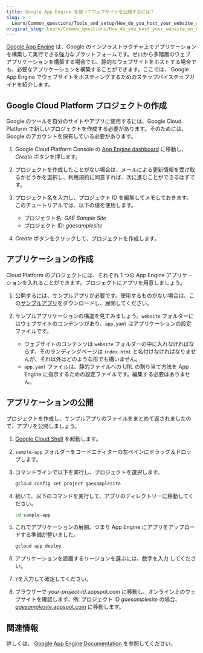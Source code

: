 ```yaml
---
title: Google App Engine を使ってウェブサイトを公開するには？
slug: >-
  Learn/Common_questions/Tools_and_setup/How_do_you_host_your_website_on_Google_App_Engine
original_slug: Learn/Common_questions/How_do_you_host_your_website_on_Google_App_Engine
---
```


[Google App Engine](https://cloud.google.com/appengine/) は、Google のインフラストラクチャ上でアプリケーションを構築して実行できる強力なプラットフォームです。ゼロから多階層のウェブ アプリケーションを構築する場合でも、静的なウェブサイトをホストする場合でも、必要なアプリケーションを構築することができます。ここでは、 Google App Engine でウェブサイトをホスティングするためのステップバイステップガイドを紹介します。

## Google Cloud Platform プロジェクトの作成

Google のツールを自分のサイトやアプリに使用するには、Google Cloud Platform で新しいプロジェクトを作成する必要があります。そのためには、Google のアカウントを保有している必要があります。

1. Google Cloud Platform Console の [App Engine dashboard](https://console.cloud.google.com/projectselector/appengine) に移動し、 _Create_ ボタンを押します。
2. プロジェクトを作成したことがない場合は、メールによる更新情報を受け取るかどうかを選択し、利用規約に同意すれば、次に進むことができるはずです。
3. プロジェクト名を入力し、プロジェクト ID を編集してメモしておきます。このチュートリアルでは、以下の値を使用します。

   - プロジェクト名: _GAE Sample Site_
   - プロジェクト ID: _gaesamplesite_

4. _Create_ ボタンをクリックして、プロジェクトを作成します。

## アプリケーションの作成

Cloud Platform のプロジェクトには、それぞれ 1 つの App Engine アプリケーションを入れることができます。プロジェクトにアプリを用意しましょう。

1. 公開するには、サンプルアプリが必要です。使用するものがない場合は、この[サンプルアプリ](https://gaesamplesite.appspot.com/downloads.html)をダウンロードし、展開してください。
2. サンプルアプリケーションの構造を見てみましょう。`website` フォルダーにはウェブサイトのコンテンツがあり、`app.yaml` はアプリケーションの設定ファイルです。

   - ウェブサイトのコンテンツは `website` フォルダーの中に入れなければならず、そのランディングページは `index.html` と名付けなければなりませんが、それ以外はどのような形でも構いません。
   - `app.yaml` ファイルは、静的ファイルへの URL の割り当て方法を App Engine に指示するための設定ファイルです。編集する必要はありません。

## アプリケーションの公開

プロジェクトを作成し、サンプルアプリのファイルをまとめて返されましたので、アプリを公開しましょう。

1. [Google Cloud Shell](https://shell.cloud.google.com) を起動します。
2. `sample-app` フォルダーをコードエディターの左ペインにドラッグ＆ドロップします。
3. コマンドラインで以下を実行し、プロジェクトを選択します。

   ```bash
   gcloud config set project gaesamplesite
   ```

4. 続いて、以下のコマンドを実行して、アプリのディレクトリーに移動してください。

   ```bash
   cd sample-app
   ```

5. これでアプリケーションの展開、つまり App Engine にアプリをアップロードする準備が整いました。

   ```bash
   gcloud app deploy
   ```

6. アプリケーションを設置するリージョンを選ぶには、数字を入力 してください。
7. `Y`を入力して確定してください。
8. ブラウザーで _your-project-id_.appspot.com に移動し、オンライン上のウェブサイトを確認します。例: プロジェクト ID _gaesamplesite_ の場合、 [_gaesamplesite_.appspot.com](https://gaesamplesite.appspot.com/) に移動します。

## 関連情報

詳しくは、 [Google App Engine Documentation](https://cloud.google.com/appengine/docs/) を参照してください。
